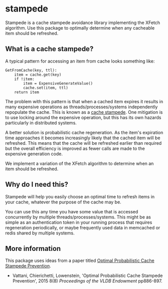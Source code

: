# stampede

Stampede is a cache stampede avoidance library implementing the XFetch algorithm.
Use this package to optimally determine when any cacheable item should be refreshed.

## What is a cache stampede?

A typical pattern for accessing an item from cache looks something like:

```
GetFromCache(key, ttl):
    item = cache.get(key)
    if !item:
        item = ExpensiveGenerateValue()
        cache.set(item, ttl)
    return item
```

The problem with this pattern is that when a cached item expires it results in many
expensive operations as threads/processes/systems independently repopulate the
cache. This is known as a [cache stampede](https://en.wikipedia.org/wiki/Cache_stampede).
One mitigation is to use locking around the expensive operation, but this
has its own hazards particularly in distributed systems.

A better solution is probabilistic cache regeneration. As the item's expiration time
approaches it becomes increasingly likely that the cached item will be refreshed.
This means that the cache will be refreshed earlier than required but the overall
efficiency is improved as fewer calls are made to the expensive generation code.

We implement a variation of the XFetch algorithm to determine when an item should be refreshed.

## Why do I need this?

Stampede will help you easily choose an optimal time to refresh items in your cache,
whatever the purpose of the cache may be.

You can use this any time you have some value that is accessed concurrently by
multiple threads/processes/systems. This might be as simple as an authentication
token in your running process that requires regeneration periodically, or maybe
frequently used data in memcached or redis shared by multiple systems.

## More information

This package uses ideas from a paper titled [Optimal Probabilistic Cache Stampede Prevention](https://dl.acm.org/citation.cfm?id=2757813).

* Vattani, Chierichetti, Lowenstein, 'Optimal Probabilistic Cache Stampede Prevention', 2015 8(8) _Proceedings of the VLDB Endowment_ pp886-897.
